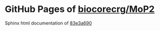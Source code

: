 GitHub Pages of [biocorecrg/MoP2](https://github.com/biocorecrg/MoP2.git)
===
Sphinx html documentation of [83e3a690](https://github.com/biocorecrg/MoP2/tree/83e3a69021127132eab4e4fcacd9d7c55a2a7edc)
